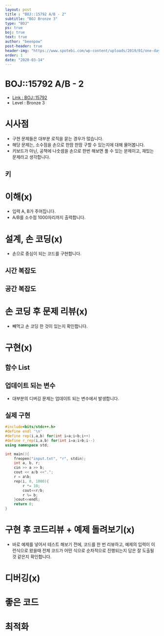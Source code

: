 ```yaml
---
layout: post
title : "BOJ::15792 A/B - 2"
subtitle: "BOJ Bronze 3"
type: "BOJ"
ps: true
boj: true
text: true
author: "beenpow"
post-header: true
header-img: "https://www.spotebi.com/wp-content/uploads/2019/01/one-day-day-one-workout-motivation-spotebi.jpg"
order: 1
date: "2020-03-14"
---
```



# BOJ::15792 A/B - 2
- [Link : BOJ::15792](https://www.acmicpc.net/problem/15792)
- Level : Bronze 3

# 시사점
- 구현 문제들은 대부분 로직을 묻는 경우가 많습니다.
- 해당 문제는, 소수점을 손으로 한땀 한땀 구할 수 있는지에 대해 물어봅니다.
- 키보드가 아닌, 공책에 나숫셈을 손으로 한번 해보면 풀 수 있는 문제이고, 재밌는 문제라고 생각합니다.

## 키

# 이해(x)
- 입력 A, B가 주어집니다.
- A/B를 소수점 1000자리까지 출력합니다.

# 설계, 손 코딩(x)
- 손으로 중심이 되는 코드를 구현합니다.

## 시간 복잡도

## 공간 복잡도

# 손 코딩 후 문제 리뷰(x)
- 빼먹고 손 코딩 한 것이 있는지 확인합니다.

# 구현(x)

## 함수 List 

## 업데이트 되는 변수
- 대부분의 디버깅 문제는 업데이트 되는 변수에서 발생합니다.

## 실제 구현 

```cpp
#include<bits/stdc++.h>
#define endl '\n'
#define rep(i,a,b) for(int i=a;i<b;i++)
#define r_rep(i,a,b) for(int i=a;i>b;i--)
using namespace std;

int main(){
    freopen("input.txt", "r", stdin);
    int a, b, r;
    cin >> a >> b;
    cout << a/b <<".";
    r = a%b;
    rep(i, 0, 1000){
        r *= 10;
        cout<<r/b;
        r %= b;
    }cout<<endl;
    return 0;
}
```

# 구현 후 코드리뷰 + 예제 돌려보기(x)
- 바로 예제를 넣어서 테스트 해보기 전에, 코드를 한 번 리뷰하고, 예제의 입력이 이런식으로 왔을때
  전체 코드가 어떤 식으로 순차적으로 진행되는지 답은 잘 도출될 것 같은지 확인합니다.

# 디버깅(x)

# 좋은 코드

# 최적화
